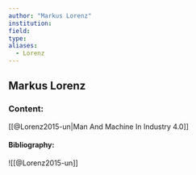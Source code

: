 ```yaml
---
author: "Markus Lorenz"
institution:
field:
type:
aliases:
  - Lorenz
---
```


## Markus Lorenz

### Content:
[[@Lorenz2015-un|Man And Machine In Industry 4.0]]

#### Bibliography:

![[@Lorenz2015-un]]